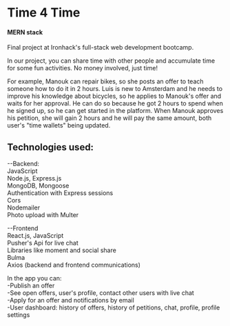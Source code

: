 # Time 4 Time

#### MERN stack

Final project at Ironhack's full-stack web development bootcamp.

In our project, you can share time with other people and accumulate time for some fun activities. No money involved, just time!

For example, Manouk can repair bikes, so she posts an offer to teach someone how to do it in 2 hours. Luis is new to Amsterdam and he needs to improve his knowledge about bicycles, so he applies to Manouk's offer and waits for her approval. He can do so because he got 2 hours to spend when he signed up, so he can get started in the platform. When Manouk approves his petition, she will gain 2 hours and he will pay the same amount, both user's "time wallets" being updated.
  
  
## Technologies used:

--Backend:  
  JavaScript  
  Node.js, Express.js  
  MongoDB, Mongoose  
  Authentication with Express sessions  
  Cors  
  Nodemailer  
  Photo upload with Multer  
    
--Frontend  
  React.js, JavaScript  
  Pusher's Api for live chat  
  Libraries like moment and social share  
  Bulma  
  Axios (backend and frontend communications)  

In the app you can:  
-Publish an offer  
-See open offers, user's profile, contact other users with live chat  
-Apply for an offer and notifications by email  
-User dashboard: history of offers, history of petitions, chat, profile, profile settings  
